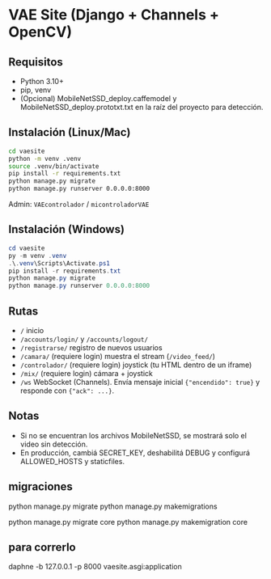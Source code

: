# VAE Site (Django + Channels + OpenCV)

## Requisitos
- Python 3.10+
- pip, venv
- (Opcional) MobileNetSSD_deploy.caffemodel y MobileNetSSD_deploy.prototxt.txt en la raíz del proyecto para detección.

## Instalación (Linux/Mac)
```bash
cd vaesite
python -m venv .venv
source .venv/bin/activate
pip install -r requirements.txt
python manage.py migrate
python manage.py runserver 0.0.0.0:8000
```
Admin: `VAEcontrolador` / `micontroladorVAE`

## Instalación (Windows)
```powershell
cd vaesite
py -m venv .venv
.\.venv\Scripts\Activate.ps1
pip install -r requirements.txt
python manage.py migrate
python manage.py runserver 0.0.0.0:8000
```

## Rutas
- `/` inicio
- `/accounts/login/` y `/accounts/logout/`
- `/registrarse/` registro de nuevos usuarios
- `/camara/` (requiere login) muestra el stream (`/video_feed/`)
- `/controlador/` (requiere login) joystick (tu HTML dentro de un iframe)
- `/mix/` (requiere login) cámara + joystick
- `/ws` WebSocket (Channels). Envía mensaje inicial `{"encendido": true}` y responde con `{"ack": ...}`.

## Notas
- Si no se encuentran los archivos MobileNetSSD, se mostrará solo el video sin detección.
- En producción, cambiá SECRET_KEY, deshabilitá DEBUG y configurá ALLOWED_HOSTS y staticfiles.

## migraciones
python manage.py migrate
python manage.py makemigrations

python manage.py migrate core
python manage.py makemigration core

## para correrlo
daphne -b 127.0.0.1 -p 8000 vaesite.asgi:application
